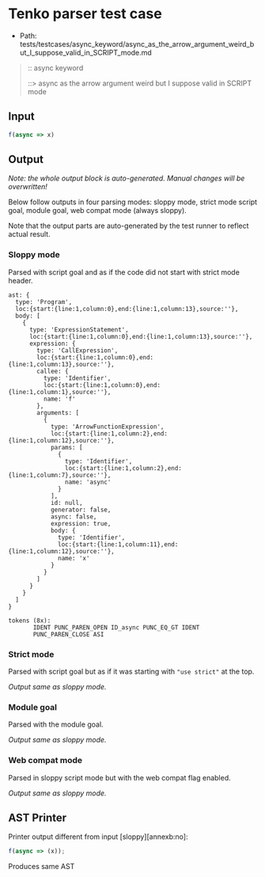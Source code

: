 # Tenko parser test case

- Path: tests/testcases/async_keyword/async_as_the_arrow_argument_weird_but_I_suppose_valid_in_SCRIPT_mode.md

> :: async keyword
>
> ::> async as the arrow argument weird but I suppose valid in SCRIPT mode

## Input

`````js
f(async => x)
`````

## Output

_Note: the whole output block is auto-generated. Manual changes will be overwritten!_

Below follow outputs in four parsing modes: sloppy mode, strict mode script goal, module goal, web compat mode (always sloppy).

Note that the output parts are auto-generated by the test runner to reflect actual result.

### Sloppy mode

Parsed with script goal and as if the code did not start with strict mode header.

`````
ast: {
  type: 'Program',
  loc:{start:{line:1,column:0},end:{line:1,column:13},source:''},
  body: [
    {
      type: 'ExpressionStatement',
      loc:{start:{line:1,column:0},end:{line:1,column:13},source:''},
      expression: {
        type: 'CallExpression',
        loc:{start:{line:1,column:0},end:{line:1,column:13},source:''},
        callee: {
          type: 'Identifier',
          loc:{start:{line:1,column:0},end:{line:1,column:1},source:''},
          name: 'f'
        },
        arguments: [
          {
            type: 'ArrowFunctionExpression',
            loc:{start:{line:1,column:2},end:{line:1,column:12},source:''},
            params: [
              {
                type: 'Identifier',
                loc:{start:{line:1,column:2},end:{line:1,column:7},source:''},
                name: 'async'
              }
            ],
            id: null,
            generator: false,
            async: false,
            expression: true,
            body: {
              type: 'Identifier',
              loc:{start:{line:1,column:11},end:{line:1,column:12},source:''},
              name: 'x'
            }
          }
        ]
      }
    }
  ]
}

tokens (8x):
       IDENT PUNC_PAREN_OPEN ID_async PUNC_EQ_GT IDENT
       PUNC_PAREN_CLOSE ASI
`````

### Strict mode

Parsed with script goal but as if it was starting with `"use strict"` at the top.

_Output same as sloppy mode._

### Module goal

Parsed with the module goal.

_Output same as sloppy mode._

### Web compat mode

Parsed in sloppy script mode but with the web compat flag enabled.

_Output same as sloppy mode._

## AST Printer

Printer output different from input [sloppy][annexb:no]:

````js
f(async => (x));
````

Produces same AST
